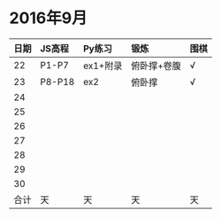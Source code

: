 # 2016年9月

日期|JS高程|Py练习|锻炼|围棋|
:---|:-----|:-----|:---|:---|
22|P1-P7|ex1+附录|俯卧撑+卷腹|√|
23|P8-P18|ex2|俯卧撑|√|
24|||||
25|||||
26|||||
27|||||
28|||||
29|||||
30|||||
合计|天|天|天|天|